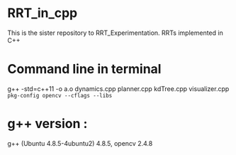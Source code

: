 # RRT_in_cpp
This is the sister repository to RRT_Experimentation. RRTs implemented in C++  
# Command line in terminal
g++ -std=c++11 -o a.o dynamics.cpp planner.cpp kdTree.cpp visualizer.cpp `pkg-config opencv --cflags --libs`
# g++ version : 
g++ (Ubuntu 4.8.5-4ubuntu2) 4.8.5, opencv 2.4.8